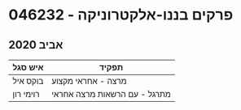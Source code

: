 # 046232 - פרקים בננו-אלקטרוניקה

## אביב 2020

| איש סגל | תפקיד |
| ---- | ---- |
| בוקס איל | מרצה - אחראי מקצוע |
| רוימי רון | מתרגל - עם הרשאות מרצה אחראי |

